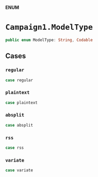 **ENUM**

# `Campaign1.ModelType`

```swift
public enum ModelType: String, Codable
```

## Cases
### `regular`

```swift
case regular
```

### `plaintext`

```swift
case plaintext
```

### `absplit`

```swift
case absplit
```

### `rss`

```swift
case rss
```

### `variate`

```swift
case variate
```
